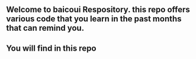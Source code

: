 ## Welcome to baicoui Respository. this repo offers various code that you learn in the past months that can remind you.
## You will find in this repo
